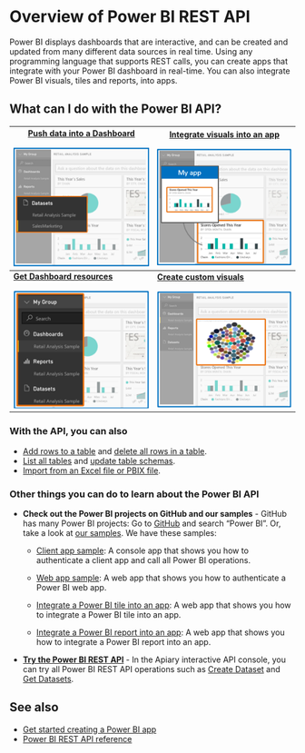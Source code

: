 ﻿<properties
   pageTitle="Overview of Power BI REST API"
   description="Overview of Power BI REST API"
   services="powerbi"
   documentationCenter=""
   authors="dvana"
   manager="mblythe"
   editor=""
   tags=""/>

<tags
   ms.service="powerbi"
   ms.devlang="NA"
   ms.topic="article"
   ms.tgt_pltfrm="NA"
   ms.workload="powerbi"
   ms.date="02/11/2016"
   ms.author="derrickv"/>

# Overview of Power BI REST API

Power BI displays dashboards that are interactive, and can be created and updated from many different data sources in real time. Using any programming language that supports REST calls, you can create apps that integrate with your Power BI dashboard in real-time. You can also integrate Power BI visuals, tiles and reports, into apps.

## What can I do with the Power BI API?

|[Push data into a Dashboard <br/> <br/>![](media/powerbi-developer-overview-of-power-bi-rest-api/Push.png)](https://msdn.microsoft.com/en-us/library/mt203562.aspx) | [Integrate visuals into an app <br/> <br/> ![](media/powerbi-developer-overview-of-power-bi-rest-api/Integrate.png)](powerbi-developer-integrate-a-power-bi-tile-or-report.md)
|---|---
|[ **Get Dashboard resources** <br/> <br/>![](media/powerbi-developer-overview-of-power-bi-rest-api/Get.png)](https://msdn.microsoft.com/library/mt465742.aspx) | [ **Create custom visuals** <br/> <br/> ![](media/powerbi-developer-overview-of-power-bi-rest-api/Custom.png)](powerbi-custom-visuals-create-for-the-gallery.md) 

### With the API, you can also

- [Add rows to a table](https://msdn.microsoft.com/library/mt203561.aspx) and [delete all rows in a table](https://msdn.microsoft.com/library/mt238041.aspx).
- [List all tables](https://msdn.microsoft.com/library/mt203556.aspx) and [update table schemas](https://msdn.microsoft.com/library/mt203560.aspx).
- [Import from an Excel file or PBIX file](https://msdn.microsoft.com/library/mt203560.aspx).

### Other things you can do to learn about the Power BI API

- **Check out the Power BI projects on GitHub and our samples** - GitHub has many Power BI projects: Go to [GitHub](https://github.com/search?utf8=%E2%9C%93&q=Power+BI) and search “Power BI”. Or, take a look at [our samples](http://go.microsoft.com/fwlink/?LinkId=618971). We have these samples:
	- [Client app sample](https://msdn.microsoft.com/library/mt186159.aspx): A console app that shows you how to authenticate a client app and call all Power BI operations.
	- [Web app sample](https://msdn.microsoft.com/library/mt186158.aspx): A web app that shows you how to authenticate a Power BI web app.

  - [Integrate a Power BI tile into an app](https://msdn.microsoft.com/library/mt576402.aspx): A web app that shows you how to integrate a Power BI tile into an app.
  - [Integrate a Power BI report into an app](https://msdn.microsoft.com/library/mt631357.aspx): A web app that shows you how to integrate a Power BI report into an app.


- [**Try the Power BI REST API**](http://docs.powerbi.apiary.io/) -
In the Apiary interactive API console, you can try all Power BI REST API operations such as [Create Dataset](https://msdn.microsoft.com/library/mt203562.aspx) and [Get Datasets](https://msdn.microsoft.com/library/mt203567.aspx).

## See also
- [Get started creating a Power BI app](powerbi-developer-steps-to-create-a-power-bi-app.md)
- [Power BI REST API reference](https://msdn.microsoft.com/library/mt147898.aspx)
